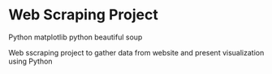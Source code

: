 # Web Scraping Project

Python matplotlib
python beautiful soup

Web sscraping project to gather data from website and present visualization using Python
